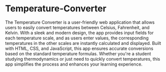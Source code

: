 # Temperature-Converter

The Temperature Converter is a user-friendly web application that allows users to easily convert temperatures between Celsius, Fahrenheit, and Kelvin. With a sleek and modern design, the app provides input fields for each temperature scale, and as users enter values, the corresponding temperatures in the other scales are instantly calculated and displayed. Built with HTML, CSS, and JavaScript, this app ensures accurate conversions based on the standard temperature formulas. Whether you're a student studying thermodynamics or just need to quickly convert temperatures, this app simplifies the process and enhances your learning experience.
